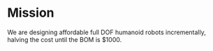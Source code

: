 # Mission
We are designing affordable full DOF humanoid robots incrementally, halving the cost until the BOM is $1000.
